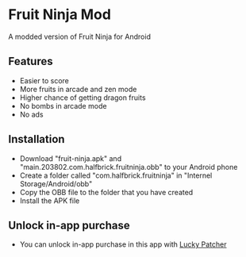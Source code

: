# Fruit Ninja Mod
A modded version of Fruit Ninja for Android

## Features
 - Easier to score
 - More fruits in arcade and zen mode
 - Higher chance of getting dragon fruits
 - No bombs in arcade mode
 - No ads

## Installation
 - Download "fruit-ninja.apk" and "main.203802.com.halfbrick.fruitninja.obb" to your Android phone
 - Create a folder called "com.halfbrick.fruitninja" in "Internel Storage/Android/obb"
 - Copy the OBB file to the folder that you have created
 - Install the APK file

## Unlock in-app purchase
 - You can unlock in-app purchase in this app with <a href="https://www.luckypatchers.com/download/">Lucky Patcher</a>

